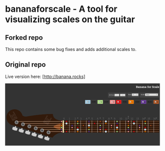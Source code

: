 # bananaforscale - A tool for visualizing scales on the guitar

## Forked repo
This repo contains some bug fixes and adds additional scales to.

## Original repo
Live version here: [http://banana.rocks]

![screenshot](https://raw.githubusercontent.com/brtmr/bananaforscale/master/static/screenshot.png)
